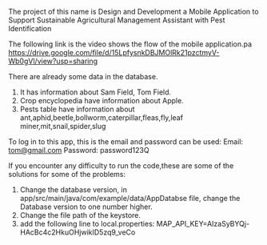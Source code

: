 The project of this name is Design and Development a Mobile Application to Support Sustainable Agricultural Management Assistant with Pest Identification

The following link is the video shows the flow of the mobile application.pa
https://drive.google.com/file/d/15LpfysnkDBJMOlRk21pzctmyV-Wb0gVl/view?usp=sharing

There are already some data in the database. 
1. It has information about Sam Field, Tom Field.
2. Crop encyclopedia have information about Apple.
3. Pests table have information about ant,aphid,beetle,bollworm,caterpillar,fleas,fly,leaf miner,mit,snail,spider,slug

To log in to this app, this is the email and password can be used:
Email: tom@gmail.com
Password: password123Q

If you encounter any difficulty to run the code,these are some of the solutions for some of the problems:
1. Change the database version, in app/src/main/java/com/example/data/AppDatabse file, change the Database version to one number higher.
2. Change the file path of the keystore.
3. add the following line to local.properties:
MAP_API_KEY=AIzaSyBYQj-HAcBc4c2HkuOHjwikID5zq9_veCo

